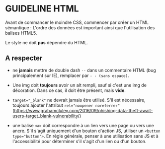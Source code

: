 # GUIDELINE HTML

Avant de commancer le moindre CSS, commencer par créer un HTML sémantique : L'ordre des données est important ainsi que l'utilisation des balises HTML5.

Le style ne doit **pas** dépendre du HTML.


## A respecter

*  ne **jamais** mettre de double dash `--` dans un commentaire HTML (bug principalement sur IE), remplacer par `- - (sans espace)`.

* Une img doit **toujours** avoir un alt rempli, sauf si c'est une img de décoration. Dans ce cas, il doit être présent, mais **vide**.

* `target="_blank"` ne devrait jamais être utilisé. S'il est nécessaire, toujours ajouter l'attribut `rel="noopener noreferrer"` (https://www.grahamcluley.com/2016/09/phishing-data-theft-await-users-target_blank-vulnerability/)

* une balise `<a>` doit correspondre à un lien vers une page ou vers une ancre. S'il s'agit uniquement d'un bouton d'action JS, utiliser un `<button type="button">`. En règle générale, penser à une utilisation sans JS et à l'accessibilité pour déterminer s'il s'agit d'un lien ou d'un bouton.

